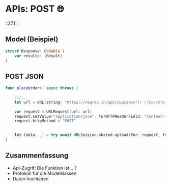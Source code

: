 # APIs: POST 🌐
::27.1::

## Model (Beispiel)
```swift
struct Response: Codable {
    var results: [Result]
}
```


## POST JSON

```swift
func placeOrder() async throws {
	
	///...
	let url = URL(string: "https://reqres.in/api/cupcakes")! //beachte: force unwrap

	var request = URLRequest(url: url)
	request.setValue("application/json", forHTTPHeaderField: "Content-Type")
	request.httpMethod = "POST"

	
	let (data, _) = try await URLSession.shared.upload(for: request, from: jsonString)
}
```

## Zusammenfassung
- Api-Zugrif: Die Funktion ist… ?
- Protokoll für die Modelklassen
- Daten hochladen